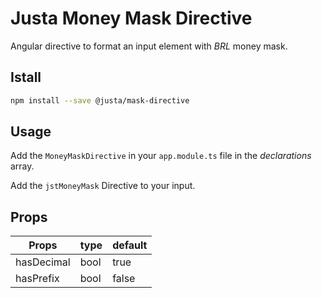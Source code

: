 # Justa Money Mask Directive

Angular directive to format an input element with _BRL_ money mask.

## Istall

```bash
npm install --save @justa/mask-directive
```

## Usage

Add the `MoneyMaskDirective` in your `app.module.ts` file in the _declarations_ array.

Add the `jstMoneyMask` Directive to your input.

## Props

| Props | type | default |
|-------|------|---------|
| hasDecimal | bool | true |
| hasPrefix | bool | false |
